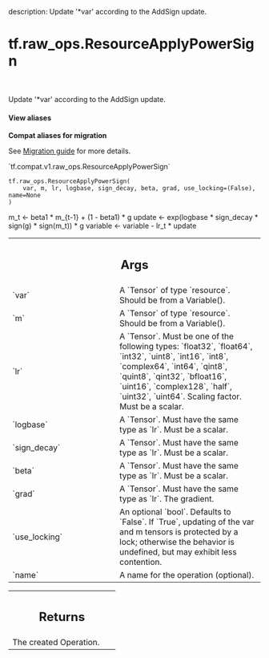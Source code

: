 description: Update '*var' according to the AddSign update.

<div itemscope itemtype="http://developers.google.com/ReferenceObject">
<meta itemprop="name" content="tf.raw_ops.ResourceApplyPowerSign" />
<meta itemprop="path" content="Stable" />
</div>

# tf.raw_ops.ResourceApplyPowerSign

<!-- Insert buttons and diff -->

<table class="tfo-notebook-buttons tfo-api nocontent" align="left">

</table>



Update '*var' according to the AddSign update.

<section class="expandable">
  <h4 class="showalways">View aliases</h4>
  <p>
<b>Compat aliases for migration</b>
<p>See
<a href="https://www.tensorflow.org/guide/migrate">Migration guide</a> for
more details.</p>
<p>`tf.compat.v1.raw_ops.ResourceApplyPowerSign`</p>
</p>
</section>

<pre class="devsite-click-to-copy prettyprint lang-py tfo-signature-link">
<code>tf.raw_ops.ResourceApplyPowerSign(
    var, m, lr, logbase, sign_decay, beta, grad, use_locking=(False), name=None
)
</code></pre>



<!-- Placeholder for "Used in" -->

m_t <- beta1 * m_{t-1} + (1 - beta1) * g
update <- exp(logbase * sign_decay * sign(g) * sign(m_t)) * g
variable <- variable - lr_t * update

<!-- Tabular view -->
 <table class="responsive fixed orange">
<colgroup><col width="214px"><col></colgroup>
<tr><th colspan="2"><h2 class="add-link">Args</h2></th></tr>

<tr>
<td>
`var`
</td>
<td>
A `Tensor` of type `resource`. Should be from a Variable().
</td>
</tr><tr>
<td>
`m`
</td>
<td>
A `Tensor` of type `resource`. Should be from a Variable().
</td>
</tr><tr>
<td>
`lr`
</td>
<td>
A `Tensor`. Must be one of the following types: `float32`, `float64`, `int32`, `uint8`, `int16`, `int8`, `complex64`, `int64`, `qint8`, `quint8`, `qint32`, `bfloat16`, `uint16`, `complex128`, `half`, `uint32`, `uint64`.
Scaling factor. Must be a scalar.
</td>
</tr><tr>
<td>
`logbase`
</td>
<td>
A `Tensor`. Must have the same type as `lr`. Must be a scalar.
</td>
</tr><tr>
<td>
`sign_decay`
</td>
<td>
A `Tensor`. Must have the same type as `lr`. Must be a scalar.
</td>
</tr><tr>
<td>
`beta`
</td>
<td>
A `Tensor`. Must have the same type as `lr`. Must be a scalar.
</td>
</tr><tr>
<td>
`grad`
</td>
<td>
A `Tensor`. Must have the same type as `lr`. The gradient.
</td>
</tr><tr>
<td>
`use_locking`
</td>
<td>
An optional `bool`. Defaults to `False`.
If `True`, updating of the var and m tensors is
protected by a lock; otherwise the behavior is undefined, but may exhibit less
contention.
</td>
</tr><tr>
<td>
`name`
</td>
<td>
A name for the operation (optional).
</td>
</tr>
</table>



<!-- Tabular view -->
 <table class="responsive fixed orange">
<colgroup><col width="214px"><col></colgroup>
<tr><th colspan="2"><h2 class="add-link">Returns</h2></th></tr>
<tr class="alt">
<td colspan="2">
The created Operation.
</td>
</tr>

</table>

